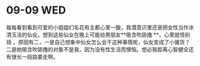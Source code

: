 # 09-09 WED

每每看到看到可爱的小姐姐们名花有主都心里一酸，我潜意识里还是把女性当作冰清玉洁的仙女。想到这些仙女在晚上可能给男朋友**吸含吹舔撸 **，心里就怪别扭 。原因有二，一是自己想象中仙女怎么会干这种事情呢，仙女变成了小骚货？二是她吸含吹舔撸的对象不是我，因为没有性生活而懊恼。想必我距离心智健全还有很长一段路要走啊。
